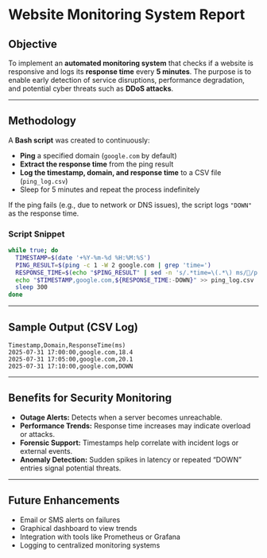 
# Website Monitoring System Report

## Objective

To implement an **automated monitoring system** that checks if a website is responsive and logs its **response time** every **5 minutes**. The purpose is to enable early detection of service disruptions, performance degradation, and potential cyber threats such as **DDoS attacks**.

---

## Methodology

A **Bash script** was created to continuously:

- **Ping** a specified domain (`google.com` by default)
- **Extract the response time** from the ping result
- **Log the timestamp, domain, and response time** to a CSV file (`ping_log.csv`)
- Sleep for 5 minutes and repeat the process indefinitely

If the ping fails (e.g., due to network or DNS issues), the script logs `"DOWN"` as the response time.

### Script Snippet

```bash
while true; do
  TIMESTAMP=$(date '+%Y-%m-%d %H:%M:%S')
  PING_RESULT=$(ping -c 1 -W 2 google.com | grep 'time=')
  RESPONSE_TIME=$(echo "$PING_RESULT" | sed -n 's/.*time=\(.*\) ms//p')
  echo "$TIMESTAMP,google.com,${RESPONSE_TIME:-DOWN}" >> ping_log.csv
  sleep 300
done
```

---

## Sample Output (CSV Log)

```
Timestamp,Domain,ResponseTime(ms)
2025-07-31 17:00:00,google.com,18.4
2025-07-31 17:05:00,google.com,20.1
2025-07-31 17:10:00,google.com,DOWN
```

---

## Benefits for Security Monitoring

- **Outage Alerts:** Detects when a server becomes unreachable.
- **Performance Trends:** Response time increases may indicate overload or attacks.
- **Forensic Support:** Timestamps help correlate with incident logs or external events.
- **Anomaly Detection:** Sudden spikes in latency or repeated “DOWN” entries signal potential threats.

---

## Future Enhancements

- Email or SMS alerts on failures  
- Graphical dashboard to view trends  
- Integration with tools like Prometheus or Grafana  
- Logging to centralized monitoring systems  
